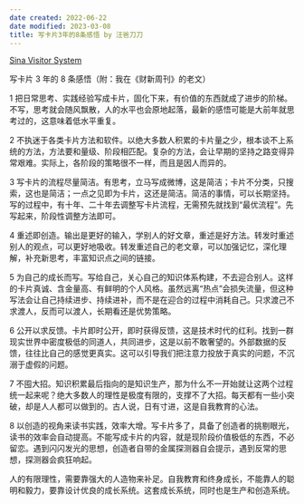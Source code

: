 ```yaml
---
date created: 2022-06-22
date modified: 2023-03-08
title: 写卡片3年的8条感悟 by 汪爸刀刀
---
```


[Sina Visitor System](https://weibo.com/1656667652/KvdESpS7p?from=page_1005051656667652_profile&wvr=6&mod=weibotime&type=comment#_rnd1630046541357)

写卡片 3 年的 8 条感悟（附：我在《财新周刊》的老文）

1 把日常思考、实践经验写成卡片，固化下来，有价值的东西就成了进步的阶梯。不写，思考就会随风飘散，人的水平也会原地起落，最新的感悟可能是大前年就思考过的，这意味着低水平重复。

2 不执迷于各类卡片方法和软件。以绝大多数人积累的卡片量之少，根本谈不上系统的方法，方法要和量级、阶段相匹配。复杂的方法，会让早期的坚持之路变得异常艰难。实际上，各阶段的策略很不一样，而且是因人而异的。

3 写卡片的流程尽量简洁。有思考，立马写成微博，这是简洁；卡片不分类，只搜索，这也是简洁；一点之见即为卡片，这还是简洁。简洁的事情，可以长期坚持。写的过程中，有十年、二十年去调整写卡片流程，无需预先就找到“最优流程”。先写起来，阶段性调整方法即可。

4 重述即创造。输出是更好的输入，学别人的好文章，重述是好方法。转发时重述别人的观点，可以更好地吸收。转发重述自己的老文章，可以加强记忆，深化理解，补充新思考，丰富知识点之间的链接。

5 为自己的成长而写。写给自己，关心自己的知识体系构建，不去迎合别人。这样的卡片真诚、含金量高、有鲜明的个人风格。虽然远离“热点”会损失流量，但这种写法会让自己持续进步、持续进补，而不是在迎合的过程中消耗自己。只求渡己不求渡人，反而可以渡人，长期看还是优势策略。

6 公开以求反馈。卡片即时公开，即时获得反馈，这是技术时代的红利。找到一群现实世界中密度极低的同道人，共同进步，这是以前不敢奢望的。外部数据的反馈，往往比自己的感觉更真实。这可以引导我们把注意力投放于真实的问题，不沉溺于虚假的问题。

7 不囤大招。知识积累最后指向的是知识生产，那为什么不一开始就让这两个过程统一起来呢？绝大多数人的理性是极度有限的，支撑不了大招。每天都有一些小突破，却是人人都可以做到的。古人说，日有寸进，这是自我教育的心法。

8 以创造的视角来读书实践，效率大增。写卡片多了，具备了创造者的挑剔眼光，读书的效率会自动提高。不能写成卡片的内容，就是现阶段价值极低的东西，不必留恋。遇到闪闪发光的思想，创造者自带的金属探测器自会提示，遇到反常的思想，探测器会疯狂响起。

人的有限理性，需要靠强大的人造物来补足。自我教育和终身成长，不能靠人的聪明和毅力，要靠设计优良的成长系统。这套成长系统，同时也是生产和创造系统。
